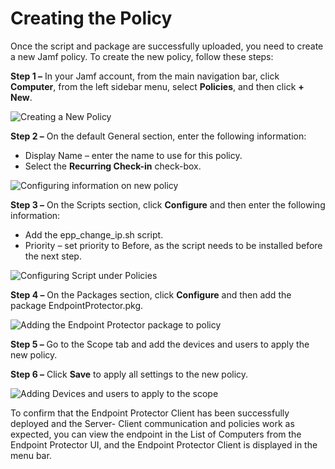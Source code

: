 # Creating the Policy

Once the script and package are successfully uploaded, you need to create a new Jamf policy. To
create the new policy, follow these steps:

**Step 1 –** In your Jamf account, from the main navigation bar, click **Computer**, from the left
sidebar menu, select **Policies**, and then click **+ New**.

![Creating a New Policy](/img/product_docs/endpointprotector/5.9.4.2/install/agent/jamf/policies.webp)

**Step 2 –** On the default General section, enter the following information:

- Display Name – enter the name to use for this policy.
- Select the **Recurring Check-in** check-box.

![Configuring information on new policy](/img/product_docs/endpointprotector/5.9.4.2/install/agent/jamf/newpolicy.webp)

**Step 3 –** On the Scripts section, click **Configure** and then enter the following information:

- Add the epp_change_ip.sh script.
- Priority – set priority to Before, as the script needs to be installed before the next step.

![Configuring Script under Policies](/img/product_docs/endpointprotector/5.9.4.2/install/agent/jamf/scripts.webp)

**Step 4 –** On the Packages section, click **Configure** and then add the package
EndpointProtector.pkg.

![Adding the Endpoint Protector package to policy](/img/product_docs/endpointprotector/5.9.4.2/install/agent/jamf/addingpackage.webp)

**Step 5 –** Go to the Scope tab and add the devices and users to apply the new policy.

**Step 6 –** Click **Save** to apply all settings to the new policy.

![Adding Devices and users to apply to the scope](/img/product_docs/endpointprotector/5.9.4.2/install/agent/jamf/policyscope.webp)

To confirm that the Endpoint Protector Client has been successfully deployed and the Server- Client
communication and policies work as expected, you can view the endpoint in the List of Computers from
the Endpoint Protector UI, and the Endpoint Protector Client is displayed in the menu bar.
